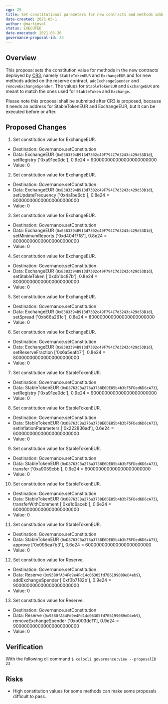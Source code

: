 ```yaml
---
cgp: 25
title: Set constitutional parameters for new contracts and methods added by CR3
date-created: 2021-03-1
author: @martinvol
status: EXECUTED
date-executed: 2021-03-26
governance-proposal-id: 23
---
```


## Overview

This proposal sets the constitution value for methods in the new contracts deployed by [CR3](https://github.com/celo-org/governance/blob/main/CGPs/cgp-0022.md), namely `StableTokenEUR` and `ExchangeEUR` and for new methods added on the reserve contract, `addExchangeSpender` and `removeExchangeSpender`. The values for `StableTokenEUR` and `ExchangeEUR` are meant to match the ones used for `StableToken` and `Exchange`.

Please note this proposal shall be submited after CR3 is proposed, because it needs an address for StableTokenEUR and ExchangeEUR, but it can be executed before or after.

## Proposed Changes

1. Set constitution value for ExchangeEUR.
  - Destination: Governance.setConstitution
  - Data: ExchangeEUR (`0xE383394B913d7302c49F794C7d3243c429d53D1d`), setRegistry ['0xa91ee0dc'], 0.9e24 = 900000000000000000000000
  - Value: 0
2. Set constitution value for ExchangeEUR.
  - Destination: Governance.setConstitution
  - Data: ExchangeEUR (`0xE383394B913d7302c49F794C7d3243c429d53D1d`), setUpdateFrequency ['0x4a1be6cb'], 0.8e24 = 800000000000000000000000
  - Value: 0
3. Set constitution value for ExchangeEUR.
  - Destination: Governance.setConstitution
  - Data: ExchangeEUR (`0xE383394B913d7302c49F794C7d3243c429d53D1d`), setMinimumReports ['0xd404f7f8'], 0.8e24 = 800000000000000000000000
  - Value: 0
4. Set constitution value for ExchangeEUR.
  - Destination: Governance.setConstitution
  - Data: ExchangeEUR (`0xE383394B913d7302c49F794C7d3243c429d53D1d`), setStableToken ['0xdb1bc87b'], 0.8e24 = 800000000000000000000000
  - Value: 0
5. Set constitution value for ExchangeEUR.
  - Destination: Governance.setConstitution
  - Data: ExchangeEUR (`0xE383394B913d7302c49F794C7d3243c429d53D1d`), setSpread ['0xb66a261c'], 0.8e24 = 800000000000000000000000
  - Value: 0
6. Set constitution value for ExchangeEUR.
  - Destination: Governance.setConstitution
  - Data: ExchangeEUR (`0xE383394B913d7302c49F794C7d3243c429d53D1d`), setReserveFraction ['0x6a5eaf47'], 0.8e24 = 800000000000000000000000
  - Value: 0
7. Set constitution value for StableTokenEUR.
  - Destination: Governance.setConstitution
  - Data: StableTokenEUR (`0xD8763CBa276a3738E6DE85b4b3bF5FDed6D6cA73`), setRegistry ['0xa91ee0dc'], 0.9e24 = 900000000000000000000000
  - Value: 0
8. Set constitution value for StableTokenEUR.
  - Destination: Governance.setConstitution
  - Data: StableTokenEUR (`0xD8763CBa276a3738E6DE85b4b3bF5FDed6D6cA73`), setInflationParameters ['0x222836ad'], 0.6e24 = 600000000000000000000000
  - Value: 0
9. Set constitution value for StableTokenEUR.
  - Destination: Governance.setConstitution
  - Data: StableTokenEUR (`0xD8763CBa276a3738E6DE85b4b3bF5FDed6D6cA73`), transfer ['0xa9059cbb'], 0.6e24 = 600000000000000000000000
  - Value: 0
10. Set constitution value for StableTokenEUR.
  - Destination: Governance.setConstitution
  - Data: StableTokenEUR (`0xD8763CBa276a3738E6DE85b4b3bF5FDed6D6cA73`), transferWithComment ['0xe1d6aceb'], 0.6e24 = 600000000000000000000000
  - Value: 0
11. Set constitution value for StableTokenEUR.
  - Destination: Governance.setConstitution
  - Data: StableTokenEUR (`0xD8763CBa276a3738E6DE85b4b3bF5FDed6D6cA73`), approve ['0x095ea7b3'], 0.6e24 = 600000000000000000000000
  - Value: 0
12. Set constitution value for Reserve.
  - Destination: Governance.setConstitution
  - Data: Reserve (`0x9380fA34Fd9e4Fd14c06305fd7B6199089eD4eb9`), addExchangeSpender ['0xf0b7182b'], 0.9e24 = 900000000000000000000000
  - Value: 0
13. Set constitution value for Reserve.
  - Destination: Governance.setConstitution
  - Data: Reserve (`0x9380fA34Fd9e4Fd14c06305fd7B6199089eD4eb9`), removeExchangeSpender ['0xb003dcf1'], 0.9e24 = 900000000000000000000000
  - Value: 0

## Verification

With the following cli command
`$ celocli governance:view --proposalID 23`

## Risks

- High constitution values for some methods can make some proposals difficult to pass.

